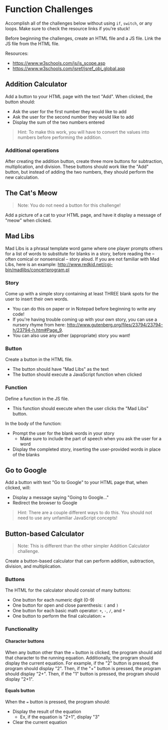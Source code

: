# Function Challenges
Accomplish all of the challenges below without using `if`, `switch`, or any loops. Make sure to check the resource links if you're stuck!

Before beginning the challenges, create an HTML file and a JS file. Link the JS file from the HTML file.

Resources:
- https://www.w3schools.com/js/js_scope.asp
- https://www.w3schools.com/jsref/jsref_obj_global.asp

## Addition Calculator
Add a button to your HTML page with the text "Add". When clicked, the button should:
- Ask the user for the first number they would like to add
- Ask the user for the second number they would like to add
- Display the sum of the two numbers entered

>Hint: To make this work, you will have to convert the values into numbers before performing the addition.

### Additional operations
After creating the addition button, create three more buttons for subtraction, multiplication, and division. These buttons should work like the "Add" button, but instead of adding the two numbers, they should perform the new calculation.

## The Cat's Meow
>Note: You do not need a button for this challenge!

Add a picture of a cat to your HTML page, and have it display a message of "meow" when clicked.

## Mad Libs
Mad Libs is a phrasal template word game where one player prompts others for a list of words to substitute for blanks in a story, before reading the – often comical or nonsensical – story aloud. If you are not familiar with Mad Libs, here is an example: http://www.redkid.net/cgi-bin/madlibs/concertprogram.pl

### Story
Come up with a simple story containing at least THREE blank spots for the user to insert their own words.
- You can do this on paper or in Notepad before beginning to write any code!
- If you're having trouble coming up with your own story, you can use a nursery rhyme from here: http://www.gutenberg.org/files/23794/23794-h/23794-h.htm#Page_9.
- You can also use any other (appropriate) story you want!

### Button
Create a button in the HTML file.
- The button should have "Mad Libs" as the text
- The button should execute a JavaScript function when clicked

### Function
Define a function in the JS file.
- This function should execute when the user clicks the "Mad Libs" button.

In the body of the function:
- Prompt the user for the blank words in your story
    - Make sure to include the part of speech when you ask the user for a word
- Display the completed story, inserting the user-provided words in place of the blanks

## Go to Google
Add a button with text "Go to Google" to your HTML page that, when clicked, will:
- Display a message saying "Going to Google..."
- Redirect the browser to Google

>Hint: There are a couple different ways to do this. You should not need to use any unfamiliar JavaScript concepts!

## Button-based Calculator
>Note: This is different than the other simpler Addition Calculator challenge.

Create a button-based calculator that can perform addition, subtraction, division, and multiplication.

### Buttons
The HTML for the calculator should consist of many buttons:
- One button for each numeric digit (0-9)
- One button for open and close parenthesis: `(` and `)`
- One button for each basic math operator: `+`, `-`, `/`, and `*`
- One button to perform the final calculation: `=`

### Functionality
#### Character buttons
When any button other than the `=` button is clicked, the program should add that character to the running equation. Additionally, the program should display the current equation. For example, if the "2" button is pressed, the program should display "2". Then, if the "+" button is pressed, the program should display "2+". Then, if the "1" button is pressed, the program should display "2+1".

#### Equals button
When the `=` button is pressed, the program should:
- Display the result of the equation
    - Ex, if the equation is "2+1", display "3"
- Clear the current equation
